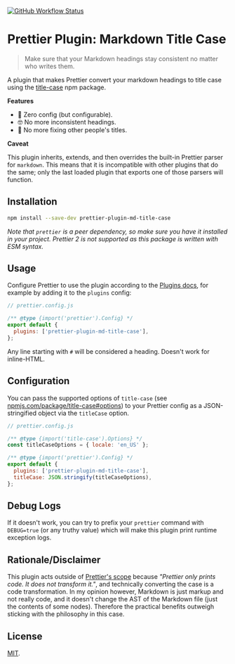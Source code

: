 [![GitHub Workflow Status](https://img.shields.io/github/actions/workflow/status/simonhaenisch/prettier-plugin-md-title-case/test.yml?label=CI)](https://github.com/simonhaenisch/prettier-plugin-md-title-case/actions?query=branch%3Amaster)

# Prettier Plugin: Markdown Title Case

> Make sure that your Markdown headings stay consistent no matter who writes them.

A plugin that makes Prettier convert your markdown headings to title case using the [title-case](https://npmjs.com/packages/title-case) npm package.

**Features**

- 🚀 Zero config (but configurable).
- 🤓 No more inconsistent headings.
- 🤙 No more fixing other people's titles.

**Caveat**

This plugin inherits, extends, and then overrides the built-in Prettier parser for `markdown`. This means that it is incompatible with other plugins that do the same; only the last loaded plugin that exports one of those parsers will function.

## Installation

```sh
npm install --save-dev prettier-plugin-md-title-case
```

_Note that `prettier` is a peer dependency, so make sure you have it installed in your project. Prettier 2 is not supported as this package is written with ESM syntax._

## Usage

Configure Prettier to use the plugin according to the [Plugins docs](https://prettier.io/docs/en/plugins.html), for example by adding it to the `plugins` config:

```js
// prettier.config.js

/** @type {import('prettier').Config} */
export default {
  plugins: ['prettier-plugin-md-title-case'],
};
```

Any line starting with `#` will be considered a heading. Doesn't work for inline-HTML.

## Configuration

You can pass the supported options of `title-case` (see [npmjs.com/package/title-case#options](https://www.npmjs.com/package/title-case#options)) to your Prettier config as a JSON-stringified object via the `titleCase` option.

```js
// prettier.config.js

/** @type {import('title-case').Options} */
const titleCaseOptions = { locale: 'en_US' };

/** @type {import('prettier').Config} */
export default {
  plugins: ['prettier-plugin-md-title-case'],
  titleCase: JSON.stringify(titleCaseOptions),
};
```

## Debug Logs

If it doesn't work, you can try to prefix your `prettier` command with `DEBUG=true` (or any truthy value) which will make this plugin print runtime exception logs.

## Rationale/Disclaimer

This plugin acts outside of [Prettier's scope](https://prettier.io/docs/en/rationale#what-prettier-is-_not_-concerned-about) because _"Prettier only prints code. It does not transform it."_, and technically converting the case is a code transformation. In my opinion however, Markdown is just markup and not really code, and it doesn't change the AST of the Markdown file (just the contents of some nodes). Therefore the practical benefits outweigh sticking with the philosophy in this case.

## License

[MIT](/license).
